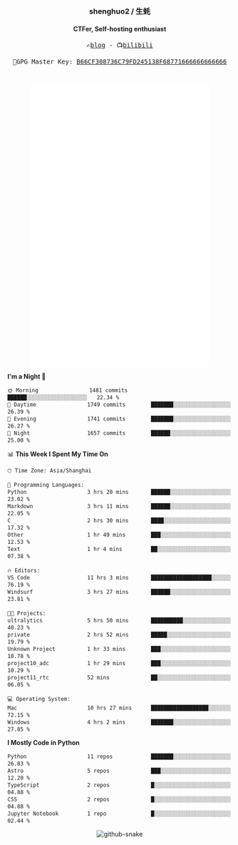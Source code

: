 <h3 align="center"> shenghuo2 / 生蚝 </h3>
<h4 align="center" >CTFer, Self-hosting enthusiast</h3>


<p align="center">
  <samp>
    ✍️<a href="https://blog.shenghuo2.top/">blog</a> -
    📺<a href="https://space.bilibili.com/85894935">bilibili</a>
  </samp>
</p>
<p align="center">
  <samp>
     🔐GPG Master Key: <a align="center" href="https://github.com/shenghuo2.gpg">B66CF308736C79FD245138F68771666666666666</a>
  </samp>
</p>
<br>
<p align="center">
  <a href="https://github.com/shenghuo2">
    <img width="400" align="top" src="https://github.com/shenghuo2/shenghuo2/blob/main/metrics.left.svg" />
  </a>
  <a href="https://github.com/shenghuo2">
    <img width="400" align="top" src="https://github.com/shenghuo2/shenghuo2/blob/main/metrics.right.svg" />
  </a>
</p>


<!--START_SECTION:waka-->
**I'm a Night 🦉** 

```text
🌞 Morning                1481 commits        ██████░░░░░░░░░░░░░░░░░░░   22.34 % 
🌆 Daytime                1749 commits        ███████░░░░░░░░░░░░░░░░░░   26.39 % 
🌃 Evening                1741 commits        ███████░░░░░░░░░░░░░░░░░░   26.27 % 
🌙 Night                  1657 commits        ██████░░░░░░░░░░░░░░░░░░░   25.00 % 
```


📊 **This Week I Spent My Time On** 

```text
🕑︎ Time Zone: Asia/Shanghai

💬 Programming Languages: 
Python                   3 hrs 20 mins       ██████░░░░░░░░░░░░░░░░░░░   23.02 % 
Markdown                 3 hrs 11 mins       ██████░░░░░░░░░░░░░░░░░░░   22.05 % 
C                        2 hrs 30 mins       ████░░░░░░░░░░░░░░░░░░░░░   17.32 % 
Other                    1 hr 49 mins        ███░░░░░░░░░░░░░░░░░░░░░░   12.53 % 
Text                     1 hr 4 mins         ██░░░░░░░░░░░░░░░░░░░░░░░   07.38 % 

🔥 Editors: 
VS Code                  11 hrs 3 mins       ███████████████████░░░░░░   76.19 % 
Windsurf                 3 hrs 27 mins       ██████░░░░░░░░░░░░░░░░░░░   23.81 % 

🐱‍💻 Projects: 
ultralytics              5 hrs 50 mins       ██████████░░░░░░░░░░░░░░░   40.23 % 
private                  2 hrs 52 mins       █████░░░░░░░░░░░░░░░░░░░░   19.79 % 
Unknown Project          1 hr 33 mins        ███░░░░░░░░░░░░░░░░░░░░░░   10.78 % 
project10_adc            1 hr 29 mins        ███░░░░░░░░░░░░░░░░░░░░░░   10.29 % 
project11_rtc            52 mins             ██░░░░░░░░░░░░░░░░░░░░░░░   06.05 % 

💻 Operating System: 
Mac                      10 hrs 27 mins      ██████████████████░░░░░░░   72.15 % 
Windows                  4 hrs 2 mins        ███████░░░░░░░░░░░░░░░░░░   27.85 % 
```

**I Mostly Code in Python** 

```text
Python                   11 repos            ███████░░░░░░░░░░░░░░░░░░   26.83 % 
Astro                    5 repos             ███░░░░░░░░░░░░░░░░░░░░░░   12.20 % 
TypeScript               2 repos             █░░░░░░░░░░░░░░░░░░░░░░░░   04.88 % 
CSS                      2 repos             █░░░░░░░░░░░░░░░░░░░░░░░░   04.88 % 
Jupyter Notebook         1 repo              █░░░░░░░░░░░░░░░░░░░░░░░░   02.44 % 
```




<!--END_SECTION:waka-->


<div align="center">
  <picture>
    <source media="(prefers-color-scheme: dark)" srcset="https://gist.githubusercontent.com/shenghuo2/bfce20b14ab0484cef03bae6e60e0b3a/raw/github-snake-dark.svg" />
    <source media="(prefers-color-scheme: light)" srcset="https://gist.githubusercontent.com/shenghuo2/bfce20b14ab0484cef03bae6e60e0b3a/raw/github-snake.svg" />
    <img alt="github-snake" src="https://gist.githubusercontent.com/shenghuo2/bfce20b14ab0484cef03bae6e60e0b3a/raw/github-snake.svg" />
  </picture>
</div>

<!--
**shenghuo2/shenghuo2** is a ✨ _special_ ✨ repository because its `README.md` (this file) appears on your GitHub profile.

Here are some ideas to get you started:

- 🔭 I’m currently working on ...
- 🌱 I’m currently learning ...
- 👯 I’m looking to collaborate on ...
- 🤔 I’m looking for help with ...
- 💬 Ask me about ...
- 📫 How to reach me: ...
- 😄 Pronouns: ...
- ⚡ Fun fact: ...
-->
